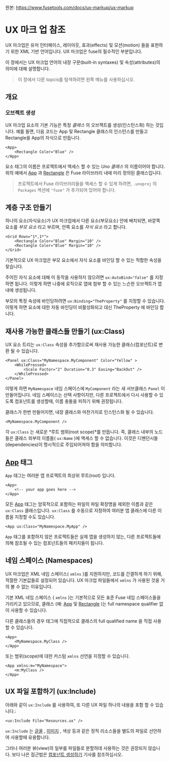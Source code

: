 원본: https://www.fusetools.com/docs/ux-markup/ux-markup

# UX 마크 업 참조 #

UX 마크업은 유저 인터페이스, 레이아웃, 효과(effects) 및 모션(motion) 들을 표현하기 위한 XML 기반 언어입니다. UX 마크업은 fuse의 필수적인 부분입니다.

이 장에서는 UX 마크업 언어의 내장 구문(built-in syntaxes) 및 속성(attributes)의 의미에 대해 설명합니다.

> 이 장에서 다른 topcis를 탐색하려면 왼쪽 메뉴를 사용하십시오.

## 개요 ##

### 오브젝트 생성 ###

UX 마크업 요소의 기본 기능은 특정 *클래스* 의 오브젝트를 생성(인스턴스화) 하는 것입니다. 예를 들면, 다음 코드는 App 및 Rectangle 클래스의 인스턴스를 만들고 Rectangle을 App의 자식으로 만듭니다.

```
<App>
    <Rectangle Color="Blue" />
</App>
```

요소 태그의 이름은 프로젝트에서 액세스 할 수 있는 *Uno 클래스* 의 이름이어야 합니다. 위의 예에서 [App](https://www.fusetools.com/docs/fuse/app) 과 [Rectangle](https://www.fusetools.com/docs/fuse/controls/rectangle) 은 Fuse 라이브러리 내에 미리 정의된 클래스입니다.

> 프로젝트에서 Fuse 라이브러리들을 액세스 할 수 있게 하려면, `.unoproj` 의 `Packages` 섹션에 `"fuse"` 가 추가되어 있어야 합니다.

## 계층 구조 만들기 ##

하나의 요소(자식요소)가 UX 마크업에서 다른 요소(부모요소) 안에 배치되면, 바깥쪽 요소를 *부모 요소* 라고 부르며, 안쪽 요소를 *자식 요소* 라고 합니다.

```
<Grid Rows="1*,1*">
    <Rectangle Color="Blue" Margin="10" />
    <Rectangle Color="Blue" Margin="10" />
</Grid>
```

기본적으로 UX 마크업은 부모 요소에서 자식 요소를 바인딩 할 수 있는 적합한 속성을 찾습니다.

주어진 자식 요소에 대해 이 동작을 사용하지 않으려면 `ux:AutoBind="false"` 를 지정하면 됩니다. 이렇게 하면 나중에 로직으로 앱에 첨부 할 수 있는 느슨한 오브젝트가 앱 내에 생성됩니다.

부모의 특정 속성에 바인딩하려면 `ux:Binding="TheProperty"` 를 지정할 수 있습니다. 이렇게 하면 요소에 대한 자동 바인딩이 비활성화되고 대신 TheProperty 에 바인딩 합니다.

## 재사용 가능한 클래스들 만들기 (ux:Class) ##

UX 요소 트리는 `ux:Class` 속성을 추가함으로써 재사용 가능한 클래스(컴포넌트)로 변환 될 수 있습니다.

```
<Panel ux:Class="MyNamespace.MyComponent" Color="Yellow" >
    <WhilePressed>
        <Scale Factor="2" Duration="0.3" Easing="BackOut" />
    </WhilePressed>
</Panel>
```

이렇게 하면 `MyNamespace` 네임 스페이스에 `MyComponent` 라는 새 서브클래스 `Panel` 이 만들어집니다. 네임 스페이스는 선택 사항이지만, 다른 프로젝트에서 다시 사용할 수 있도록 컴포넌트를 생성할때, 이름 충돌을 피하기 위해 권장됩니다.

클래스가 한번 만들어지면, 내장 클래스와 마찬가지로 인스턴스화 될 수 있습니다.

```
<MyNamespace.MyComponent />
```

각 `ux:Class` 는 새로운 *루트 범위(root scope)*를 만듭니다. 즉, 클래스 내부의 노드들은 클래스 외부의 이름들( `ux:Name` )에 액세스 할 수 없습니다. 이것은 디펜던시들(dependencies)이 명시적으로 주입되어져야 함을 의미합니다.

## [App](https://www.fusetools.com/docs/fuse/app) 태그 ##

`App` 태그는 여러분 앱 프로젝트의 최상위 루트(root) 입니다.

```
<App>
    <!-- your app goes here -->
</App>
```

모든 [App](https://www.fusetools.com/docs/fuse/app) 태그는 암묵적으로 포함하는 파일의 파일 확장명을 제외한 이름과 같은 `ux:Class` 클래스입니다. `ux:Class` 를 수동으로 지정하여 여러분 앱 클래스에 다른 이름을 지정할 수도 있습니다.

```
<App ux:Class="MyNamespace.MyApp" />
```

`App` 태그를 포함하지 않은 프로젝트들은 실제 앱을 생성하지 않는, 다른 프로젝트들에 의해 참조될 수 있는 컴포넌트들의 패키지들이 됩니다.

## 네임 스페이스 (Namespaces) ##

UX 마크업은 XML 네임 스페이스( `xmlns` )를 지원하지만, 코드를 간결하게 하기 위해, 적절한 기본값들로 설정되어 있습니다. UX 마크업 파일들에서 `xmlns` 가 사용된 것을 거의 볼 수 없는 이유입니다.

기본 XML 네임 스페이스 ( `xmlns` )는 기본적으로 모든 표준 Fuse 네임 스페이스들을 가리키고 있으므로, 클래스 (예: [App](https://www.fusetools.com/docs/fuse/app) 및 [Rectangle](https://www.fusetools.com/docs/fuse/controls/rectangle) )는 full namespace qualifier 없이 사용할 수 있습니다.

다른 클래스들의 경우 태그에 직접적으로 클래스의 full qualified name 을 직접 사용할 수 있습니다.

```
<App>
    <MyNamespace.MyClass />
</App>
```

또는 범위(scope)에 대한 커스텀 `xmlns` 선언을 지정할 수 있습니다.

```
<App xmlns:m="MyNamespace">
    <m:MyClass />
</App>
```

## UX 파일 포함하기 (ux:Include) ##

아래와 같이 `ux:Include` 를 사용하여, 또 다른 UX 파일 하나의 내용을 포함 할 수 있습니다.:

```
<ux:Include File="Resources.ux" />
```

`ux:Include` 는 [글꼴](https://www.fusetools.com/docs/fuse/font) , [이미지](https://www.fusetools.com/docs/fuse/controls/image) , 색상 등과 같은 정적 리소스들을 별도의 파일로 선언하여 사용할때 유용합니다.

그러나 여러분 뷰(view)의 일부를 파일들로 분할하데 사용하는 것은 권장되지 않습니다. 보다 나은 접근법은 [컴포넌트 생성하기](https://www.fusetools.com/docs/basics/creating-components) 기사를 참조하십시오.
